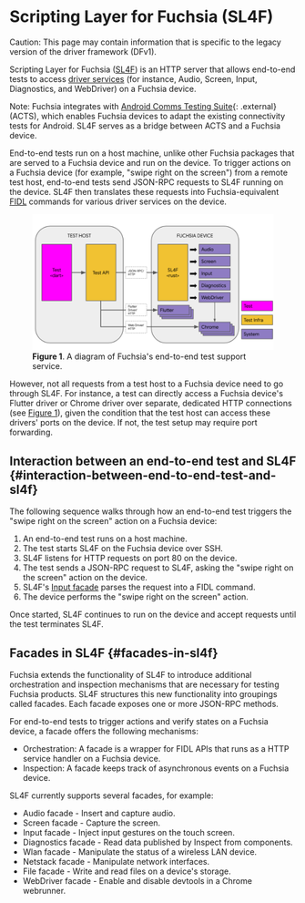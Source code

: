 # Scripting Layer for Fuchsia (SL4F)

Caution: This page may contain information that is specific to the legacy
version of the driver framework (DFv1).

Scripting Layer for Fuchsia ([SL4F](/src/testing/sl4f/)) is an HTTP server that
allows end-to-end tests to access [driver services](#facades-in-sl4f) (for
instance, Audio, Screen, Input, Diagnostics, and WebDriver) on a Fuchsia device.

Note: Fuchsia integrates with
[Android Comms Testing Suite](https://android.googlesource.com/platform/tools/test/connectivity/+/HEAD/acts/README.md){: .external}
(ACTS), which enables Fuchsia devices to adapt the existing connectivity tests
for Android. SL4F serves as a bridge between ACTS and a Fuchsia device.

End-to-end tests run on a host machine, unlike other Fuchsia packages that are
served to a Fuchsia device and run on the device. To trigger actions on a
Fuchsia device (for example, "swipe right on the screen") from a remote test
host, end-to-end tests send JSON-RPC requests to SL4F running on the device.
SL4F then translates these requests into Fuchsia-equivalent
[FIDL](development/languages/fidl) commands for various driver services on
the device.

<a name="figure-1"></a>
<figure>
  <img src="images/testing/fuchsia-e2e-test-support-system.png"
       alt="Fuchsia's end-to-end test support system">
  <figcaption><b>Figure 1</b>. A diagram of Fuchsia's end-to-end test support service.</figcaption>
</figure>

However, not all requests from a test host to a Fuchsia device need to go
through SL4F. For instance, a test can directly access a Fuchsia device's
Flutter driver or Chrome driver over separate, dedicated HTTP connections (see
[Figure 1](#figure-1)), given the condition that the test host can access these drivers'
ports on the device. If not, the test setup may require port forwarding.

## Interaction between an end-to-end test and SL4F {#interaction-between-end-to-end-test-and-sl4f}

The following sequence walks through how an end-to-end test triggers the "swipe
right on the screen" action on a Fuchsia device:

1.  An end-to-end test runs on a host machine.
1.  The test starts SL4F on the Fuchsia device over SSH.
1.  SL4F listens for HTTP requests on port 80 on the device.
1.  The test sends a JSON-RPC request to SL4F, asking the "swipe right on the
    screen" action on the device.
1.  SL4F's [Input facade](/src/testing/sl4f/src/input/facade.rs#) parses the
    request into a FIDL command.
1.  The device performs the "swipe right on the screen" action.

Once started, SL4F continues to run on the device and accept requests until the
test terminates SL4F.

## Facades in SL4F {#facades-in-sl4f}

Fuchsia extends the functionality of SL4F to introduce additional orchestration
and inspection mechanisms that are necessary for testing Fuchsia products. SL4F
structures this new functionality into groupings called facades. Each facade
exposes one or more JSON-RPC methods.

For end-to-end tests to trigger actions and verify states on a Fuchsia device, a
facade offers the following mechanisms:

*   Orchestration: A facade is a wrapper for FIDL APIs that runs as a HTTP
    service handler on a Fuchsia device.
*   Inspection: A facade keeps track of asynchronous events on a Fuchsia device.

SL4F currently supports several facades, for example:

*   Audio facade - Insert and capture audio.
*   Screen facade - Capture the screen.
*   Input facade - Inject input gestures on the touch screen.
*   Diagnostics facade - Read data published by Inspect from components.
*   Wlan facade - Manipulate the status of a wireless LAN device.
*   Netstack facade - Manipulate network interfaces.
*   File facade - Write and read files on a device's storage.
*   WebDriver facade - Enable and disable devtools in a Chrome webrunner.
